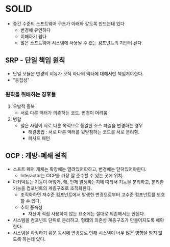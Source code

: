 # SOLID
- 중간 수준의 소프트웨어 구조가 아래와 같도록 만드는데 있다
  - 변경에 유연하다
  - 이해하기 쉽다
  - 많은 소프트웨어 시스템에 사용될 수 있는 컴포넌트의 기반이 된다.

## SRP - 단일 책임 원칙
- 단일 모듈은 변경의 이유가 오직 하나의 액터에 대해서만 책임져야한다. 
- "응집성"
### 원칙을 위배하는 징후들
1. 우발적 중복
   - 서로 다른 액터가 의존하는 코드. 변경이 어려움
2. 병합
    - 많은 사람이 서로 다른 목적으로 동일한 소스 파일을 변경하는 경우
      - 해결방법 : 서로 다른 액터를 뒷받침하는 코드를 서로 분리함.
      - 퍼사드 패턴

## OCP : 개방-폐쇄 원칙
- 소프트 웨어 개체는 확장에는 열려있어야하고, 변경에는 닫혀있어야한다.
  - Interactor는 OCP를 가장 잘 준수할 수 있는 곳에 위치.
- 아키텍트는 기능이 어떻게, 왜, 언제 발생하는지에 따라서 기능을 분리하고, 분리한 기능을 컴포넌트의 계층구조로 조직화한다.
  - 조직화하면 저수준 컴포넌트에서 발생한 변경으로부터 고수준 컴포넌트를 보호할 수 있다.
  - 추이 종속성
    - 자신이 직접 사용하지 않는 요소에는 절대로 의존해서는 안된다.
- 시스템을 컴포넌트 단위로 분리하고, 형태의 의존성 계층구조가 만들어지도록 해야한다.
- 시스템을 확장하기 쉬운 동시에 변경으로 인해 시스템이 너무 많은 영향을 받지 않도록 하는데 있다.